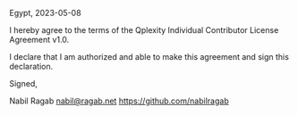 Egypt, 2023-05-08

I hereby agree to the terms of the Qplexity Individual Contributor License Agreement v1.0.

I declare that I am authorized and able to make this agreement and sign this declaration.

Signed,

Nabil Ragab nabil@ragab.net https://github.com/nabilragab
